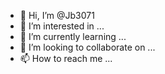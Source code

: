 - 👋 Hi, I’m @Jb3071
- 👀 I’m interested in ...
- 🌱 I’m currently learning ...
- 💞️ I’m looking to collaborate on ...
- 📫 How to reach me ...

<!---
JibrilTech.Dev is a ✨ special ✨ repository because its `README.md` (this file) appears on your GitHub profile.
You can click the Preview link to take a look at your changes.
--->

